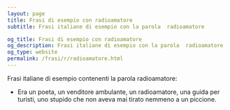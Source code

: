 ```yaml
---
layout: page
title: Frasi di esempio con radioamatore 
subtitle: Frasi italiane di esempio con la parola  radioamatore

og_title: Frasi di esempio con radioamatore 
og_description: Frasi italiane di esempio con la parola  radioamatore
og_type: website
permalink: /frasi/r/radioamatore.html
---
```


Frasi italiane di esempio contenenti la parola radioamatore:


- Era un poeta, un venditore ambulante, un radioamatore, una guida per turisti, uno stupido che non aveva mai tirato nemmeno a un piccione.
